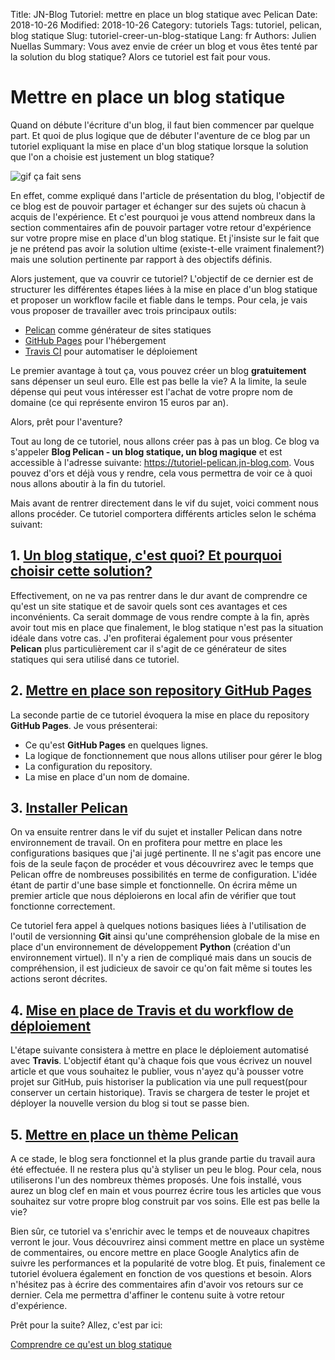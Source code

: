Title: JN-Blog Tutoriel: mettre en place un blog statique avec Pelican
Date: 2018-10-26
Modified: 2018-10-26
Category: tutoriels
Tags: tutoriel, pelican, blog statique
Slug: tutoriel-creer-un-blog-statique
Lang: fr
Authors: Julien Nuellas
Summary: Vous avez envie de créer un blog et vous êtes tenté par la solution du blog statique? Alors ce tutoriel est fait pour vous.

# Mettre en place un blog statique 

Quand on débute l'écriture d'un blog, il faut bien commencer par quelque part. Et quoi de plus logique que de débuter l'aventure de ce blog par un tutoriel expliquant la mise en place d'un blog statique lorsque la solution que l'on a choisie est justement un blog statique? 

![gif ça fait sens](https://media.giphy.com/media/d3mlE7uhX8KFgEmY/giphy.gif)

En effet, comme expliqué dans l'article de présentation du blog, l'objectif de ce blog est de pouvoir partager et échanger sur des sujets où chacun à acquis de l'expérience. 
Et c'est pourquoi je vous attend nombreux dans la section commentaires afin de pouvoir partager votre retour d'expérience sur votre propre mise en place d'un blog statique.
Et j'insiste sur le fait que je ne prétend pas avoir la solution ultime (existe-t-elle vraiment finalement?) mais une solution pertinente par rapport à des objectifs définis.

Alors justement, que va couvrir ce tutoriel?
L'objectif de ce dernier est de structurer les différentes étapes liées à la mise en place d'un blog statique et proposer un workflow facile et fiable dans le temps. Pour cela, je vais vous proposer de travailler avec trois principaux outils:
* [Pelican](http://docs.getpelican.com/en/stable/) comme générateur de sites statiques
* [GitHub Pages](https://pages.github.com/) pour l'hébergement
* [Travis CI](https://travis-ci.org/) pour automatiser le déploiement

Le premier avantage à tout ça, vous pouvez créer un blog **gratuitement** sans dépenser un seul euro. Elle est pas belle la vie? A la limite, la seule dépense qui peut vous intéresser est l'achat de votre propre nom de domaine (ce qui représente environ 15 euros par an).

Alors, prêt pour l'aventure?

Tout au long de ce tutoriel, nous allons créer pas à pas un blog. Ce blog va s'appeler **Blog Pelican - un blog statique, un blog magique** et est accessible à l'adresse suivante: https://tutoriel-pelican.jn-blog.com.
Vous pouvez d'ors et déjà vous y rendre, cela vous permettra de voir ce à quoi nous allons aboutir à la fin du tutoriel.

Mais avant de rentrer directement dans le vif du sujet, voici comment nous allons procéder. Ce tutoriel comportera différents articles selon le schéma suivant:

## 1. [Un blog statique, c'est quoi? Et pourquoi choisir cette solution?]({filename}tuto_pelican_1_whats_blog_statique.md)

Effectivement, on ne va pas rentrer dans le dur avant de comprendre ce qu'est un site statique et de savoir quels sont ces avantages et ces inconvénients. Ca serait dommage de vous rendre compte à la fin, après avoir tout mis en place que finalement, le blog statique n'est pas la situation idéale dans votre cas.
J'en profiterai également pour vous présenter **Pelican** plus particulièrement car il s'agit de ce générateur de sites statiques qui sera utilisé dans ce tutoriel.

## 2. [Mettre en place son repository GitHub Pages]({filename}tuto_pelican_2_githubpages_setup.md)

La seconde partie de ce tutoriel évoquera la mise en place du repository **GitHub Pages**. Je vous présenterai:
* Ce qu'est **GitHub Pages** en quelques lignes.
* La logique de fonctionnement que nous allons utiliser pour gérer le blog
* La configuration du repository.
* La mise en place d'un nom de domaine.

## 3. [Installer Pelican]({filename}tuto_pelican_3_installer_pelican.md)

On va ensuite rentrer dans le vif du sujet et installer Pelican dans notre environnement de travail. On en profitera pour mettre en place les configurations basiques que j'ai jugé pertinente. Il ne s'agit pas encore une fois de la seule façon de procéder et vous découvrirez avec le temps que Pelican offre de nombreuses possibilités en terme de configuration. L'idée étant de partir d'une base simple et fonctionnelle.
On écrira même un premier article que nous déploierons en local afin de vérifier que tout fonctionne correctement.

Ce tutoriel fera appel à quelques notions basiques liées à l'utilisation de l'outil de versionning **Git** ainsi qu'une compréhension globale de la mise en place d'un environnement de développement **Python** (création d'un environnement virtuel).
Il n'y a rien de compliqué mais dans un soucis de compréhension, il est judicieux de savoir ce qu'on fait même si toutes les actions seront décrites.

## 4. [Mise en place de Travis et du workflow de déploiement]({filename}tuto_pelican_4_installer_travis.md)

L'étape suivante consistera à mettre en place le déploiement automatisé avec **Travis**. L'objectif étant qu'à chaque fois que vous écrivez un nouvel article et que vous souhaitez le publier, vous n'ayez qu'à pousser votre projet sur GitHub, puis historiser la publication via une pull request(pour conserver un certain historique). Travis se chargera de tester le projet et déployer la nouvelle version du blog si tout se passe bien.

## 5. [Mettre en place un thème Pelican]({filename}tuto_pelican_5_installer_theme.md)

A ce stade, le blog sera fonctionnel et la plus grande partie du travail aura été effectuée. Il ne restera plus qu'à styliser un peu le blog. Pour cela, nous utiliserons l'un des nombreux thèmes proposés. Une fois installé, vous aurez un blog clef en main et vous pourrez écrire tous les articles que vous souhaitez sur votre propre blog construit par vos soins. Elle est pas belle la vie?

Bien sûr, ce tutoriel va s'enrichir avec le temps et de nouveaux chapitres verront le jour. Vous découvrirez ainsi comment mettre en place un système de commentaires, ou encore mettre en place Google Analytics afin de suivre les performances et la popularité de votre blog. Et puis, finalement ce tutoriel évoluera également en fonction de vos questions et besoin. Alors n'hésitez pas à écrire des commentaires afin d'avoir vos retours sur ce dernier. Cela me permettra d'affiner le contenu suite à votre retour d'expérience.

Prêt pour la suite? Allez, c'est par ici:

[Comprendre ce qu'est un blog statique]({filename}tuto_pelican_1_whats_blog_statique.md)
